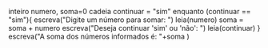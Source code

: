 inteiro  numero, soma=0
   cadeia continuar = "sim"
    enquanto (continuar == "sim"){
      escreva("Digite um número para somar: ")
      leia(numero)
      soma = soma + numero
      escreva("Deseja continuar 'sim' ou 'não': ")
      leia(continuar)
    }
    escreva("A soma dos números informados é: "+soma )
